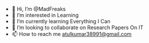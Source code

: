 - 👋 Hi, I’m @MadFreaks
- 👀 I’m interested in Learning 
- 🌱 I’m currently learning Everything I Can
- 💞️ I’m looking to collaborate on Research Papers On IT 
- 📫 How to reach me atulkumar38991@gmail.com

<!---
MadFreaks/MadFreaks is a ✨ special ✨ repository because its `README.md` (this file) appears on your GitHub profile.
You can click the Preview link to take a look at your changes.
--->
